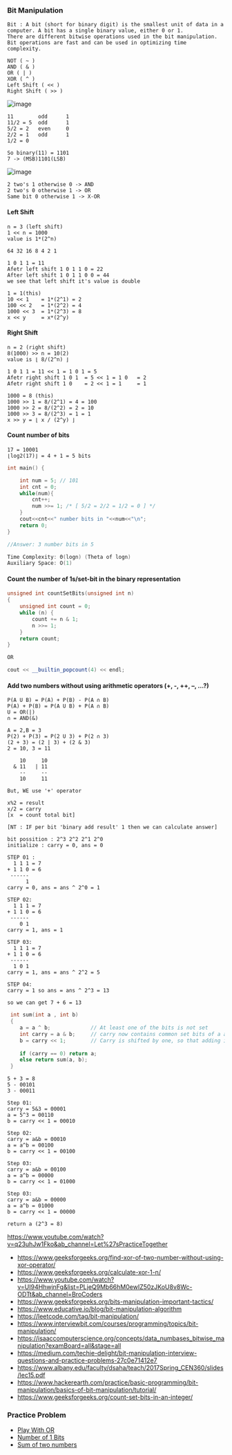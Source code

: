 ### Bit Manipulation
```
Bit : A bit (short for binary digit) is the smallest unit of data in a computer. A bit has a single binary value, either 0 or 1.
There are different bitwise operations used in the bit manipulation. Bit operations are fast and can be used in optimizing time 
complexity.

NOT ( ~ )
AND ( & )
OR ( | )
XOR ( ^ )
Left Shift ( << )
Right Shift ( >> )
```
![image](https://user-images.githubusercontent.com/59710234/158048747-d36df750-5db8-4be8-a58c-c80b5135ef9f.png)
```
11        odd      1
11/2 = 5  odd      1
5/2 = 2   even     0
2/2 = 1   odd      1
1/2 = 0

So binary(11) = 1101
7 -> (MSB)1101(LSB)
```
![image](https://user-images.githubusercontent.com/59710234/165022620-13a3537e-f6ff-4452-8077-f322134332ae.png)
```
2 two's 1 otherwise 0 -> AND
2 two's 0 otherwise 1 -> OR
Same bit 0 otherwise 1 -> X-OR
```
#### Left Shift
```
n = 3 (left shift)
1 << n = 1000
value is 1*(2^n)

64 32 16 8 4 2 1

1 0 1 1 = 11
Afetr left shift 1 0 1 1 0 = 22
After left shift 1 0 1 1 0 0 = 44
we see that left shift it's value is double

1 = 1(this)
10 << 1    = 1*(2^1) = 2
100 << 2   = 1*(2^2) = 4
1000 << 3  = 1*(2^3) = 8
x << y     = x*(2^y)
```
#### Right Shift
```
n = 2 (right shift)
8(1000) >> n = 10(2) 
value is ⌊ 8/(2^n) ⌋

1 0 1 1 = 11 << 1 = 1 0 1 = 5
Afetr right shift 1 0 1  = 5 << 1 = 1 0   = 2
Afetr right shift 1 0    = 2 << 1 = 1     = 1

1000 = 8 (this)
1000 >> 1 = 8/(2^1) = 4 = 100
1000 >> 2 = 8/(2^2) = 2 = 10
1000 >> 3 = 8/(2^3) = 1 = 1
x >> y = ⌊ x / (2^y) ⌋
```
#### Count number of bits
```
17 = 10001
⌊log2(17)⌋ = 4 + 1 = 5 bits
```
```c++
int main() {

    int num = 5; // 101
    int cnt = 0;
    while(num){
        cnt++;
        num >>= 1; /* [ 5/2 = 2/2 = 1/2 = 0 ] */
    }
    cout<<cnt<<" number bits in "<<num<<"\n";
    return 0;
}

//Answer: 3 number bits in 5

Time Complexity: Θ(logn) (Theta of logn)
Auxiliary Space: O(1)
```
####  Count the number of 1s/set-bit in the binary representation
```c++
unsigned int countSetBits(unsigned int n)
{
    unsigned int count = 0;
    while (n) {
        count += n & 1;
        n >>= 1;
    }
    return count;
}

OR

cout << __builtin_popcount(4) << endl;
```
#### Add two numbers without using arithmetic operators (+, -, ++, –, …?)
```
P(A U B) = P(A) + P(B) - P(A ∩ B)
P(A) + P(B) = P(A U B) + P(A ∩ B)
U = OR(|)
∩ = AND(&)

A = 2,B = 3
P(2) + P(3) = P(2 U 3) + P(2 ∩ 3)
(2 + 3) = (2 | 3) + (2 & 3)
2 = 10, 3 = 11

    10     10
  & 11   | 11
    --     --
    10     11

But, WE use '+' operator

x%2 = result
x/2 = carry
[x  = count total bit]
```
```
[NT : IF per bit 'binary add result' 1 then we can calculate answer]

bit possition : 2^3 2^2 2^1 2^0
initialize : carry = 0, ans = 0

STEP 01 :
  1 1 1 = 7
+ 1 1 0 = 6
 ------
      1
carry = 0, ans = ans ^ 2^0 = 1   

STEP 02:
  1 1 1 = 7
+ 1 1 0 = 6
 ------
    0 1
carry = 1, ans = 1 

STEP 03:
  1 1 1 = 7
+ 1 1 0 = 6
 ------
  1 0 1
carry = 1, ans = ans ^ 2^2 = 5 

STEP 04:
carry = 1 so ans = ans ^ 2^3 = 13  
 
so we can get 7 + 6 = 13
```
```c++
 int sum(int a , int b)
 {
    a = a ^ b;             // At least one of the bits is not set
    int carry = a & b;     // carry now contains common set bits of a and b
    b = carry << 1;        // Carry is shifted by one, so that adding it to a gives the required sum
      
    if (carry == 0) return a;         
    else return sum(a, b);  
 }
```
```
5 + 3 = 8
5 - 00101
3 - 00011

Step 01:
carry = 5&3 = 00001
a = 5^3 = 00110
b = carry << 1 = 00010

Step 02:
carry = a&b = 00010
a = a^b = 00100
b = carry << 1 = 00100

Step 03:
carry = a&b = 00100
a = a^b = 00000
b = carry << 1 = 01000

Step 03:
carry = a&b = 00000
a = a^b = 01000
b = carry << 1 = 00000

return a (2^3 = 8)
```
https://www.youtube.com/watch?v=q23uhJw1Fko&ab_channel=Let%27sPracticeTogether

- https://www.geeksforgeeks.org/find-xor-of-two-number-without-using-xor-operator/
- https://www.geeksforgeeks.org/calculate-xor-1-n/
- https://www.youtube.com/watch?v=UI94HhwjnFg&list=PLjeQ9Mb66hM0ewIZ50zJKoU8v8Wc-ODTt&ab_channel=BroCoders
- https://www.geeksforgeeks.org/bits-manipulation-important-tactics/
- https://www.educative.io/blog/bit-manipulation-algorithm
- https://leetcode.com/tag/bit-manipulation/
- https://www.interviewbit.com/courses/programming/topics/bit-manipulation/
- https://isaaccomputerscience.org/concepts/data_numbases_bitwise_manipulation?examBoard=all&stage=all
- https://medium.com/techie-delight/bit-manipulation-interview-questions-and-practice-problems-27c0e71412e7
- https://www.albany.edu/faculty/dsaha/teach/2017Spring_CEN360/slides/lec15.pdf
- https://www.hackerearth.com/practice/basic-programming/bit-manipulation/basics-of-bit-manipulation/tutorial/
- https://www.geeksforgeeks.org/count-set-bits-in-an-integer/

### Practice Problem
- [Play With OR](https://practice.geeksforgeeks.org/problems/play-with-or5515/1)
- [Number of 1 Bits](https://practice.geeksforgeeks.org/problems/set-bits0143/1/?category)
- [Sum of two numbers](https://practice.geeksforgeeks.org/problems/sum-of-two-numbers-without-using-arithmetic-operators/1/?track=md-bm)
